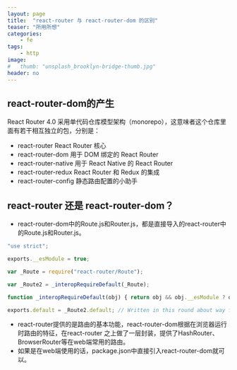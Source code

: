 ```yaml
---
layout: page
title:  "react-router 与 react-router-dom 的区别"
teaser: "所用所想"
categories:
    - fe
tags:
    - http
image:
#   thumb: "unsplash_brooklyn-bridge-thumb.jpg"
header: no
---
```


## react-router-dom的产生

  React Router 4.0 采用单代码仓库模型架构（monorepo），这意味者这个仓库里面有若干相互独立的包，分别是：
  * react-router React Router 核心
  * react-router-dom 用于 DOM 绑定的 React Router
  * react-router-native 用于 React Native 的 React Router
  * react-router-redux React Router 和 Redux 的集成
  * react-router-config 静态路由配置的小助手


## react-router 还是 react-router-dom？

  * react-router-dom中的Route.js和Router.js，都是直接导入的react-router中的Route.js和Router.js。

```js
"use strict";

exports.__esModule = true;

var _Route = require("react-router/Route");

var _Route2 = _interopRequireDefault(_Route);

function _interopRequireDefault(obj) { return obj && obj.__esModule ? obj : { default: obj }; }

exports.default = _Route2.default; // Written in this round about way for babel-transform-imports
```

  * react-router提供的是路由的基本功能，react-router-dom根据在浏览器运行时路由的特征，在react-router
之上做了一层封装，提供了HashRouter、BrowserRouter等在web端常用的路由。
  * 如果是在web端使用的话，package.json中直接引入react-router-dom就可以。
